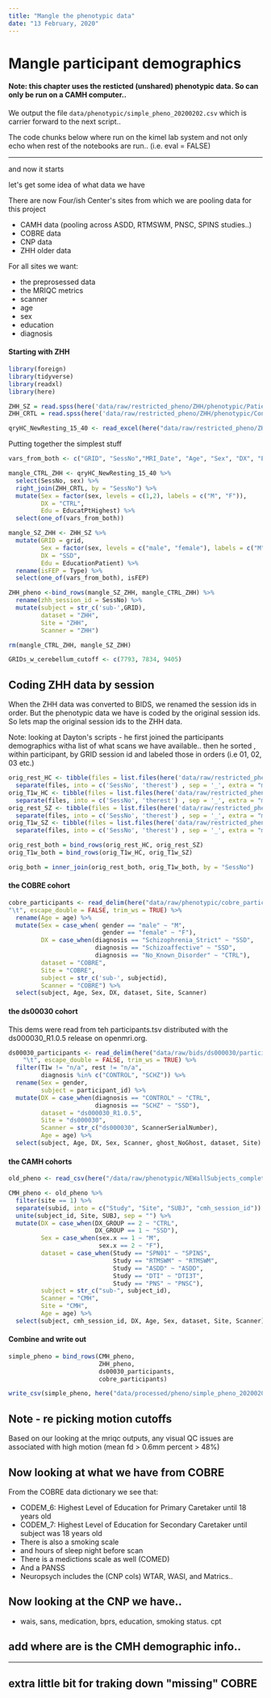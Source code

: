 ```yaml
---
title: "Mangle the phenotypic data"
date: "13 February, 2020"
---
```


# Mangle participant demographics

#### Note: this chapter uses the resticted (unshared) phenotypic data. So can only be run on a CAMH computer..

We output the file `data/phenotypic/simple_pheno_20200202.csv` which is carrier forward to the next script..

The code chunks below where run on the kimel lab system and not only echo when rest of the notebooks are run.. (i.e. eval = FALSE)

----


and now it starts

let's get some idea of what data we have

There are now Four/ish Center's sites from which we are pooling data for this project

+ CAMH data (pooling across ASDD, RTMSWM, PNSC, SPINS studies..)
+ COBRE data
+ CNP data
+ ZHH older data

For all sites we want:

+ the preprosessed data
+ the MRIQC metrics
+ scanner
+ age
+ sex
+ education
+ diagnosis



#### Starting with ZHH 


```r
library(foreign)
library(tidyverse)
library(readxl)
library(here)
```


```r
ZHH_SZ = read.spss(here('data/raw/restricted_pheno/ZHH/phenotypic/Patient\ Sample\ 7-30-18.sav'), to.data.frame=TRUE)
ZHH_CRTL = read.spss(here('data/raw/restricted_pheno/ZHH/phenotypic/Control Sample 7-30-18.sav'), to.data.frame=TRUE)

qryHC_NewResting_15_40 <- read_excel(here("data/raw/restricted_pheno/ZHH/demographics/qryHC_NewResting_15-40.xlsx"))
```


Putting together the simplest stuff


```r
vars_from_both <- c("GRID", "SessNo","MRI_Date", "Age", "Sex", "DX", "Edu")

mangle_CTRL_ZHH <- qryHC_NewResting_15_40 %>%
  select(SessNo, sex) %>%
  right_join(ZHH_CRTL, by = "SessNo") %>%
  mutate(Sex = factor(sex, levels = c(1,2), labels = c("M", "F")),
         DX = "CTRL",
         Edu = EducatPtHighest) %>%
  select(one_of(vars_from_both))

mangle_SZ_ZHH <- ZHH_SZ %>%
  mutate(GRID = grid,
         Sex = factor(sex, levels = c("male", "female"), labels = c("M", "F")),
         DX = "SSD",
         Edu = EducationPatient) %>%
  rename(isFEP = Type) %>%
  select(one_of(vars_from_both), isFEP)

ZHH_pheno <-bind_rows(mangle_SZ_ZHH, mangle_CTRL_ZHH) %>%
  rename(zhh_session_id = SessNo) %>%
  mutate(subject = str_c('sub-',GRID),
         dataset = "ZHH",
         Site = "ZHH",
         Scanner = "ZHH")

rm(mangle_CTRL_ZHH, mangle_SZ_ZHH)

GRIDs_w_cerebellum_cutoff <- c(7793, 7834, 9405)
```

## Coding ZHH data by session

When the ZHH data was converted to BIDS, we renamed the session ids in order. But the phenotypic data we have is coded by the original session ids. So lets map the original session ids to the ZHH data.

Note: looking at Dayton's scripts - he first joined the participants demographics witha list of what scans we have available.. then he sorted , within participant, by GRID session id and labeled those in orders (i.e 01, 02, 03 etc.)


```r
orig_rest_HC <- tibble(files = list.files(here('data/raw/restricted_pheno/ZHH/raw/HC/rsfmri/'))) %>% 
  separate(files, into = c('SessNo', 'therest') , sep = '_', extra = "merge")
orig_T1w_HC <- tibble(files = list.files(here('data/raw/restricted_pheno/ZHH/raw/HC/struct/')))  %>% 
  separate(files, into = c('SessNo', 'therest') , sep = '_', extra = "merge")
orig_rest_SZ <- tibble(files = list.files(here('data/raw/restricted_pheno/ZHH/raw/SCZ/rsfmri/')))  %>% 
  separate(files, into = c('SessNo', 'therest') , sep = '_', extra = "merge")
orig_T1w_SZ <- tibble(files = list.files(here('data/raw/restricted_pheno/ZHH/raw/SCZ/struct/')))  %>% 
  separate(files, into = c('SessNo', 'therest') , sep = '_', extra = "merge")

orig_rest_both = bind_rows(orig_rest_HC, orig_rest_SZ)
orig_T1w_both = bind_rows(orig_T1w_HC, orig_T1w_SZ)

orig_both = inner_join(orig_rest_both, orig_T1w_both, by = "SessNo")
```


#### the COBRE cohort



```r
cobre_participants <- read_delim(here("data/raw/phenotypic/cobre_participants.tsv"),
"\t", escape_double = FALSE, trim_ws = TRUE) %>%
  rename(Age = age) %>%
  mutate(Sex = case_when( gender == "male" ~ "M",
                          gender == "female" ~ "F"),
         DX = case_when(diagnosis == "Schizophrenia_Strict" ~ "SSD",
                        diagnosis == "Schizoaffective" ~ "SSD",
                        diagnosis == "No_Known_Disorder" ~ "CTRL"),
         dataset = "COBRE",
         Site = "COBRE",
         subject = str_c('sub-', subjectid),
         Scanner = "COBRE") %>%
  select(subject, Age, Sex, DX, dataset, Site, Scanner)
```

#### the ds00030 cohort

This dems were read from teh participants.tsv distributed with the ds000030_R1.0.5 release on openmri.org.



```r
ds00030_participants <- read_delim(here("data/raw/bids/ds000030/participants.tsv"), 
    "\t", escape_double = FALSE, trim_ws = TRUE) %>%
  filter(T1w != "n/a", rest != "n/a",
         diagnosis %in% c("CONTROL", "SCHZ")) %>%
  rename(Sex = gender,
         subject = participant_id) %>%
  mutate(DX = case_when(diagnosis == "CONTROL" ~ "CTRL",
                        diagnosis == "SCHZ" ~ "SSD"),
         dataset = "ds000030_R1.0.5",
         Site = "ds000030",
         Scanner = str_c("ds000030", ScannerSerialNumber),
         Age = age) %>%
  select(subject, Age, DX, Sex, Scanner, ghost_NoGhost, dataset, Site)
```

#### the CAMH cohorts


```r
old_pheno <- read_csv(here("/data/raw/phenotypic/NEWallSubjects_completeData3_DM_not_sexmatched.csv"))

CMH_pheno <- old_pheno %>% 
  filter(site == 1) %>%
  separate(subid, into = c("Study", "Site", "SUBJ", "cmh_session_id")) %>%
  unite(subject_id, Site, SUBJ, sep = "") %>%
  mutate(DX = case_when(DX_GROUP == 2 ~ "CTRL",
                        DX_GROUP == 1 ~ "SSD"),
         Sex = case_when(sex.x == 1 ~ "M",
                         sex.x == 2 ~ "F"),
         dataset = case_when(Study == "SPN01" ~ "SPINS",
                             Study == "RTMSWM" ~ "RTMSWM",
                             Study == "ASDD" ~ "ASDD",
                             Study == "DTI" ~ "DTI3T",
                             Study == "PNS" ~ "PNSC"),
         subject = str_c("sub-", subject_id),
         Scanner = "CMH",
         Site = "CMH", 
         Age = age) %>%
  select(subject, cmh_session_id, DX, Age, Sex, dataset, Site, Scanner)
```

#### Combine and write out


```r
simple_pheno = bind_rows(CMH_pheno,
                         ZHH_pheno,
                         ds00030_participants,
                         cobre_participants)
```



```r
write_csv(simple_pheno, here("data/processed/pheno/simple_pheno_20200202.csv"))
```



## Note - re picking motion cutoffs

Based on our looking at the mriqc outputs, any visual QC issues are associated with high motion (mean fd > 0.6mm percent > 48%)

## Now looking at what we have from COBRE


From the COBRE data dictionary we see that:

+ CODEM_6: Highest Level of Education for Primary Caretaker until 18 years old
+ CODEM_7: Highest Level of Education for Secondary Caretaker until subject was 18 years old
+ There is also a smoking scale 
+ and hours of sleep night before scan
+ There is a medictions scale as well (COMED)
+ And a PANSS
+ Neuropsych includes the (CNP cols) WTAR, WASI, and Matrics..

## Now looking at the CNP we have..

+ wais, sans, medication, bprs, education, smoking status. cpt

## add where are is the CMH demographic info..

----

## extra little bit for traking down "missing" COBRE










